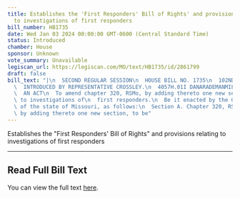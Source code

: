 ```yaml
---
title: Establishes the 'First Responders' Bill of Rights' and provisions relating
  to investigations of first responders
bill_number: HB1735
date: Wed Jan 03 2024 00:00:00 GMT-0600 (Central Standard Time)
status: Introduced
chamber: House
sponsor: Unknown
vote_summary: Unavailable
legiscan_url: https://legiscan.com/MO/text/HB1735/id/2861799
draft: false
bill_text: "|\n  SECOND REGULAR SESSION\n  HOUSE BILL NO. 1735\n  102ND GENERAL ASSEMBLY\n\
  \  INTRODUCED BY REPRESENTATIVE CROSSLEY.\n  4057H.01I DANARADEMANMILLER,ChiefClerk\n\
  \  AN ACT\n  To amend chapter 320, RSMo, by adding thereto one new section relating\
  \ to investigations of\n  first responders.\n  Be it enacted by the General Assembly\
  \ of the state of Missouri, as follows:\n  Section A. Chapter 320, RSMo, is amended\
  \ by adding thereto one new section, to be"
---
```

Establishes the "First Responders' Bill of Rights" and provisions relating to investigations of first responders

---

## Read Full Bill Text

You can view the full text [here](https://legiscan.com/MO/text/HB1735/id/2861799).
